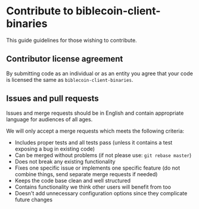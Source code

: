 # Contribute to biblecoin-client-binaries

This guide guidelines for those wishing to contribute.

## Contributor license agreement

By submitting code as an individual or as an entity you agree that your code is licensed the same as `biblecoin-client-binaries`.

## Issues and pull requests

Issues and merge requests should be in English and contain appropriate language for audiences of all ages.

We will only accept a merge requests which meets the following criteria:

* Includes proper tests and all tests pass (unless it contains a test exposing a bug in existing code)
* Can be merged without problems (if not please use: `git rebase master`)
* Does not break any existing functionality
* Fixes one specific issue or implements one specific feature (do not combine things, send separate merge requests if needed)
* Keeps the code base clean and well structured
* Contains functionality we think other users will benefit from too
* Doesn't add unnecessary configuration options since they complicate future changes

